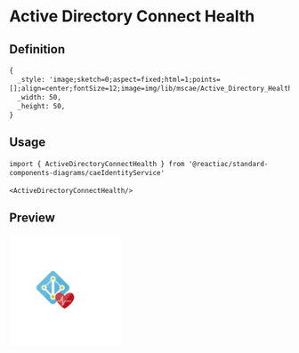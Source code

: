 # Active Directory Connect Health

## Definition

```
{
  _style: 'image;sketch=0;aspect=fixed;html=1;points=[];align=center;fontSize=12;image=img/lib/mscae/Active_Directory_Health_Monitoring.svg;strokeColor=none;',
  _width: 50,
  _height: 50,
}
```

## Usage

```
import { ActiveDirectoryConnectHealth } from '@reactiac/standard-components-diagrams/caeIdentityService'

<ActiveDirectoryConnectHealth/>
```

## Preview

<img src="./active-directory-connect-health.png" width="200"/>

